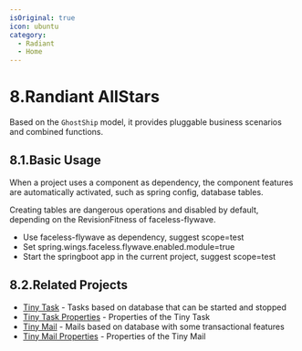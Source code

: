 ```yaml
---
isOriginal: true
icon: ubuntu
category:
  - Radiant
  - Home
---
```


# 8.Randiant AllStars

Based on the `GhostShip` model, it provides pluggable business scenarios and combined functions.

## 8.1.Basic Usage

When a project uses a component as dependency, the component features are automatically activated,
such as spring config, database tables.

Creating tables are dangerous operations and disabled by default, depending on the RevisionFitness of faceless-flywave.

* Use faceless-flywave as dependency, suggest scope=test
* Set spring.wings.faceless.flywave.enabled.module=true
* Start the springboot app in the current project, suggest scope=test

## 8.2.Related Projects

* [Tiny Task](./8a-tinytask.md) - Tasks based on database that can be started and stopped
* [Tiny Task Properties](./8b-prop-tinytask.md) - Properties of the Tiny Task
* [Tiny Mail](./8c-tinymail.md) - Mails based on database with some transactional features
* [Tiny Mail Properties](./8d-prop-tinymail.md) - Properties of the Tiny Mail
